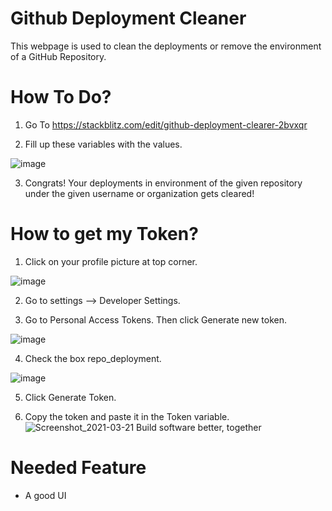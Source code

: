 # Github Deployment Cleaner

This webpage is used to clean the deployments or remove the environment of a GitHub Repository.

# How To Do?

1. Go To https://stackblitz.com/edit/github-deployment-clearer-2bvxqr

2. Fill up these variables with the values.

 ![image](https://user-images.githubusercontent.com/58771359/111895597-ca7eab00-8a39-11eb-9d70-7060a5230e3e.png)
 
3. Congrats! Your deployments in environment of the given repository under the given username or organization gets cleared!

# How to get my Token? 

1. Click on your profile picture at top corner.

  ![image](https://user-images.githubusercontent.com/58771359/111895724-7f18cc80-8a3a-11eb-8248-43ec9ec74630.png)
  
2. Go to settings --> Developer Settings.

3. Go to Personal Access Tokens. Then click Generate new token.

  ![image](https://user-images.githubusercontent.com/58771359/111895774-cbfca300-8a3a-11eb-808f-954f3410f2f9.png)
  
4. Check the box repo_deployment.

  ![image](https://user-images.githubusercontent.com/58771359/111895821-2c8be000-8a3b-11eb-97e4-c5abc75e6aba.png)

5. Click Generate Token.

6. Copy the token and paste it in the Token variable.
  ![Screenshot_2021-03-21 Build software better, together](https://user-images.githubusercontent.com/58771359/111895863-89879600-8a3b-11eb-879c-4c5f31a2392a.png)

# Needed Feature
- A good UI
